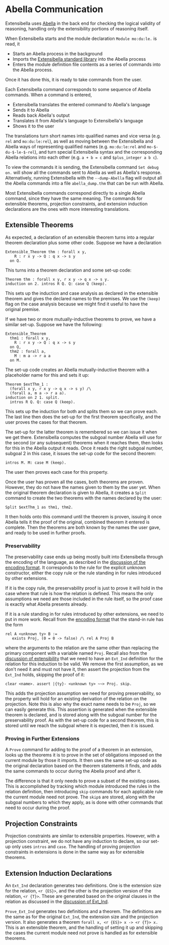 # Abella Communication
Extensibella uses [Abella](http://abella-prover.org/index.html) in the
back end for checking the logical validity of reasoning, handling only
the extensibility portions of reasoning itself.

When Extensibella starts and the module declaration `Module mo:du:le.`
is read, it
* Starts an Abella process in the background
* Imports the [Extensibella standard library](../stdLib) into the
  Abella process
* Enters the module definition file contents as a series of commands
  into the Abella process.

Once it has done this, it is ready to take commands from the user.

Each Extensibella command corresponds to some sequence of Abella
commands.  When a command is entered,
* Extensibella translates the entered command to Abella's language
* Sends it to Abella
* Reads back Abella's output
* Translates it from Abella's language to Extensibella's language
* Shows it to the user

The translations turn short names into qualified names and vice versa
(e.g. `rel` and `mo:du:le:rel`), as well as moving between the
Extensibella and Abella ways of representing qualified names
(e.g. `mo:du:le:rel` and `mo-$-du-$-le-$-rel`), and turn special
Extensibella syntax and the corresponding Abella relations into each
other (e.g. `a + b = c` and `$plus_integer a b c`).

To view the commands it is sending, the Extensibella command `Set
debug on.` will show all the commands sent to Abella as well as
Abella's response.  Alternatively, running Extensibella with the
`--dump-Abella` flag will output all the Abella commands into a file
`abella_dump.thm` that can be run with Abella.

Most Extensibella commands correspond directly to a single Abella
command, since they have the same meaning.  The commands for
extensible theorems, projection constraints, and extension induction
declarations are the ones with more interesting translations.


## Extensible Theorems
As expected, a declaration of an extensible theorem turns into a
regular theorem declaration plus some other code.  Suppose we have a
declaration
```
Extensible_Theorem thm : forall x y,
    R : r x y -> Q : q x -> s y
  on Q.
```
This turns into a theorem declaration and some set-up code:
```
Theorem thm : forall x y, r x y -> q x -> s y.
induction on 2. intros R Q. Q: case Q (keep).
```
This sets up the induction and case analysis as declared in the
extensible theorem and gives the declared names to the premises.  We
use the `(keep)` flag on the case analysis because we might find it
useful to have the original premise.

If we have two or more mutually-inductive theorems to prove, we have a
similar set-up.  Suppose we have the following:
```
Extensible_Theorem
  thm1 : forall x y,
    R : r x y -> Q : q x -> s y
  on Q,
  thm2 : forall a,
    M : m a -> r a a
  on M.
```
The set-up code creates an Abella mutually-inductive theorem with a
placeholder name for this and sets it up:
```
Theorem $extThm_1 :
  (forall x y, r x y -> q x -> s y) /\
  (forall a, m a -> r a a).
induction on 2 1. split.
  intros R Q. Q: case Q (keep).
```
This sets up the induction for both and splits them so we can prove
each.  The last line then does the set-up for the first theorem
specifically, and the user proves the cases for that theorem.

The set-up for the latter theorem is remembered so we can issue it
when we get there.  Extensibella computes the subgoal number Abella
will use for the second (or any subsequent) theorems when it reaches
them, then looks for this in the Abella output it reads.  Once it
reads the right subgoal number, subgoal 2 in this case, it issues the
set-up code for the second theorem:
```
intros M. M: case M (keep).
```
The user then proves each case for this property.

Once the user has proven all the cases, both theorems are proven.
However, they do not have the names given to them by the user yet.
When the original theorem declaration is given to Abella, it creates a
`Split` command to create the two theorems with the names declared by
the user:
```
Split $extThm_1 as thm1, thm2.
```
It then holds onto this command until the theorem is proven, issuing
it once Abella tells it the proof of the original, combined theorem it
entered is complete.  Then the theorems are both known by the names
the user gave, and ready to be used in further proofs.

### Preservability
The preservability case ends up being mostly built into Extensibella
through the encoding of the language, as described in the [discussion
of the encoding format](encoding_format.md).  It corresponds to the
rule for the explicit unknown constructor, either the copy rule or the
rule standing in for rules introduced by other extensions.

If it is the copy rule, the preservability proof is just to prove it
will hold in the case where that rule is how the relation is defined.
This means the only assumptions we need are those included in the rule
itself, so the proof case is exactly what Abella presents already.

If it is a rule standing in for rules introduced by other extensions,
we need to put in more work.  Recall from the [encoding
format](encoding_format.md) that the stand-in rule has the form
```
rel A <unknown ty> B :=
   exists Proj, (0 = 0 -> false) /\ rel A Proj B
```
where the arguments to the relation are the same other than replacing
the primary component with a variable named `Proj`.  Recall also from
the [discussion of extensibility](extensibility.md) that we need to
have an `Ext_Ind` definition for the relation for this induction to be
valid.  We remove the first assumption, as we don't need it and must
not have it, then assert the projection from the `Ext_Ind` holds,
skipping the proof of it:
```
clear <name>. assert |{ty}- <unknown ty> ~~> Proj. skip.
```
This adds the projection assumption we need for proving
preservability, so the property will hold for an existing derivation
of the relation on the projection.  Note this is also why the exact
name needs to be `Proj`, so we can easily generate this.  This
assertion is generated when the extensible theorem is declared, and is
stored along with the subgoal number for the preservability proof.  As
with the set-up code for a second theorem, this is stored until we
reach the subgoal where it is expected, then it is issued.

### Proving in Further Extensions
A `Prove` command for adding to the proof of a theorem in an
extension, looks up the theorems it is to prove in the set of
obligations imposed on the current module by those it imports.  It
then uses the same set-up code as the original declaration based on
the theorem statements it finds, and adds the same commands to occur
during the Abella proof and after it.

The difference is that it only needs to prove a subset of the existing
cases.  This is accomplished by tracking which module introduced the
rules in the relation definition, then introducing `skip` commands for
each applicable rule the current module need not prove.  The `skip`s
are stored, along with the subgoal numbers to which they apply, as is
done with other commands that need to occur during the proof.


## Projection Constraints
Projection constraints are similar to extensible properties.
However, with a projection constraint, we do not have any induction
to declare, so our set-up only uses `intros` and `case`.  The handling
of proving projection constraints in extensions is done in the same
way as for extensible theorems.


## Extension Induction Declarations
An `Ext_Ind` declaration generates two definitions.  One is the
extension size for the relation, `<r {ES}>`, and the other is the
projection version of the relation, `<r {T}>`.  These are generated
based on the original clauses in the relation as discussed in the
[discussion of Ext_Ind](extensibility.md).

`Prove_Ext_Ind` generates two definitions and a theorem.  The
definitions are the same as for the original `Ext_Ind`, the extension
size and the projection version.  It also generates a theorem `forall
x, <r {ES}> x -> <r {T}> x.` This is an extensible theorem, and the
handling of setting it up and skipping the cases the current module
need not prove is handled as for extensible theorems.
